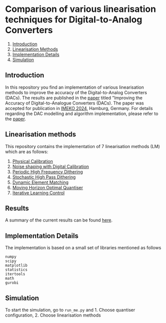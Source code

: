 # Comparison of various linearisation techniques for Digital-to-Analog Converters 

1. [Introduction](#introduction)
2. [Linearisation Methods](#moving-horizon-optimal-quantiser)
3. [Implementation Details](#implementation-details)
4. [Simulation](#Simulation)

## Introduction
In this repository you find an implementation of various linearisation methods to improve the accuracy of the Digital-to-Analog Converters (DACs). The results are published in the [paper](publications/Methods_for_Improving_the_Accuracy_of_Digital_to_Analog_Converters.pdf) titled "Improving the Accuracy of Digital-to-Analogue Converters (DACs). The paper was accepted for publication in [IMEKO 2024](https://www.imeko2024.org/home), Hamburg, Germany. For details regarding the DAC modelling and algorithm implementation, please refer to the [paper](publications/Methods_for_Improving_the_Accuracy_of_Digital_to_Analog_Converters.pdf).

## Linearisation methods 
This repository contains the implementation of 7 linearisation methods (LM) which are as follows:
1. [Physical Calibration](https://pubs.aip.org/aip/rsi/article-abstract/36/7/1062/462480/Double-Precision-Bidirectional-Self-Calibrating?redirectedFrom=fulltext)
2. [Noise shaping with Digital Calibration](https://ieeexplore.ieee.org/document/4061014)
3. [Periodic High Frequency Dithering](https://ieeexplore.ieee.org/document/823976)
4. [Stochastic High Pass Dithering](https://link.springer.com/article/10.1023/A:1008850101197)
5. [Dynamic Element Matching](https://ieeexplore.ieee.org/document/5420027)
6. [Moving Horizon Optimal Quantiser](https://ieeexplore.ieee.org/document/5420027)
7. [Iterative Learning Control](https://ieeexplore.ieee.org/abstract/document/10252330) 

## Results
A summary of the current results can be found [here](results/results.md).

## Implementation Details
The implementation is based on a small set of libraries mentioned as follows
```
numpy
scipy
matplotlib
statistics
itertools
math    
gurobi
```

## Simulation
To start the simulation, go to ```run_me.py``` and 
    1. Choose quantiser configuration,
    2. Choose linearisation methods